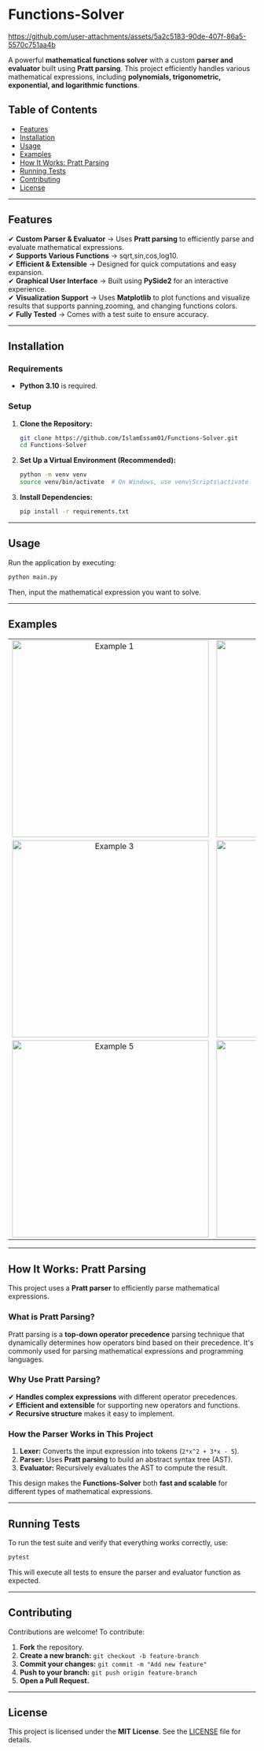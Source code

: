 # Functions-Solver

https://github.com/user-attachments/assets/5a2c5183-90de-407f-86a5-5570c751aa4b

A powerful **mathematical functions solver** with a custom **parser and evaluator** built using **Pratt parsing**. This project efficiently handles various mathematical expressions, including **polynomials, trigonometric, exponential, and logarithmic functions**.

## Table of Contents
- [Features](#features)
- [Installation](#installation)
- [Usage](#usage)
- [Examples](#examples)
- [How It Works: Pratt Parsing](#how-it-works-pratt-parsing)
- [Running Tests](#running-tests)
- [Contributing](#contributing)
- [License](#license)

---

## **Features**

✔ **Custom Parser & Evaluator** → Uses **Pratt parsing** to efficiently parse and evaluate mathematical expressions.  
✔ **Supports Various Functions** → sqrt,sin,cos,log10.  
✔ **Efficient & Extensible** → Designed for quick computations and easy expansion.  
✔ **Graphical User Interface** → Built using **PySide2** for an interactive experience.  
✔ **Visualization Support** → Uses **Matplotlib** to plot functions and visualize results that supports panning,zooming, and changing functions colors.  
✔ **Fully Tested** → Comes with a test suite to ensure accuracy.  

---

## **Installation**

### **Requirements**
- **Python 3.10** is required.

### **Setup**

1. **Clone the Repository:**
   ```bash
   git clone https://github.com/IslamEssam01/Functions-Solver.git
   cd Functions-Solver
   ```

2. **Set Up a Virtual Environment (Recommended):**
   ```bash
   python -m venv venv  
   source venv/bin/activate  # On Windows, use venv\Scripts\activate  
   ```

3. **Install Dependencies:**
   ```bash
   pip install -r requirements.txt
   ```

---

## **Usage**

Run the application by executing:
```bash
python main.py
```
Then, input the mathematical expression you want to solve.

---

## **Examples**
<div align="center"> 
   <table> 
      <tr> 
         <td align="center"> <img src="https://github.com/user-attachments/assets/4fcd1503-2502-402a-a191-515e8d23586e" alt="Example 1" width="400"/> </td> 
         <td align="center"> <img src="https://github.com/user-attachments/assets/f2869624-1617-4ea8-85dc-01dda0201645" alt="Example 2" width="400"/> </td> 
      </tr> 
      <tr>
         <td align="center"> <img src="https://github.com/user-attachments/assets/6c427e3e-ef14-427d-be99-63ee3c5638b1" alt="Example 3" width="400"/></td>  
         <td align="center"> <img src="https://github.com/user-attachments/assets/fe32b46a-ddb5-46d4-b66f-4bf9c72c7910" alt="Example 4" width="400"/>  </td>        </tr> 
      <tr>
         <td align="center"> <img src="https://github.com/user-attachments/assets/b1151427-0b21-4eaf-9546-3071cc6fe366" alt="Example 5" width="400"/></td>  
         <td align="center"> <img src="https://github.com/user-attachments/assets/971fb5c6-543b-4f5e-a6a7-bdd3c4715160" alt="Example 6" width="400"/>  </td>        </tr> 
   </table> 
</div>

---

## **How It Works: Pratt Parsing**

This project uses a **Pratt parser** to efficiently parse mathematical expressions.

### **What is Pratt Parsing?**
Pratt parsing is a **top-down operator precedence** parsing technique that dynamically determines how operators bind based on their precedence. It's commonly used for parsing mathematical expressions and programming languages.

### **Why Use Pratt Parsing?**
✔ **Handles complex expressions** with different operator precedences.  
✔ **Efficient and extensible** for supporting new operators and functions.  
✔ **Recursive structure** makes it easy to implement.  

### **How the Parser Works in This Project**
1. **Lexer:** Converts the input expression into tokens (`2*x^2 + 3*x - 5`).  
2. **Parser:** Uses **Pratt parsing** to build an abstract syntax tree (AST).  
3. **Evaluator:** Recursively evaluates the AST to compute the result.  

This design makes the **Functions-Solver** both **fast and scalable** for different types of mathematical expressions.

---

## **Running Tests**

To run the test suite and verify that everything works correctly, use:
```bash
pytest
```
This will execute all tests to ensure the parser and evaluator function as expected.

---

## **Contributing**

Contributions are welcome! To contribute:
1. **Fork** the repository.
2. **Create a new branch:** `git checkout -b feature-branch`
3. **Commit your changes:** `git commit -m "Add new feature"`
4. **Push to your branch:** `git push origin feature-branch`
5. **Open a Pull Request.**

---

## **License**

This project is licensed under the **MIT License**. See the [LICENSE](LICENSE) file for details.

